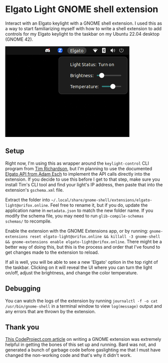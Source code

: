 # Elgato Light GNOME shell extension
Interact with an Elgato keylight with a GNOME shell extension. I used this as a way to start familiarizing myself with how to write a shell extension to add controls for my Elgato keylight to the taskbar on my Ubuntu 22.04 desktop (GNOME 42). 

![A screenshot of the extension, which includes an on/off toggle and two sliders for brightness and temperature control](screenshot.png)
## Setup
Right now, I'm using this as wrapper around the `keylight-control` CLI program from [Tim Richardson](github.com/timrichardson/keylight_control_unofficial), but I'm planning to use the documented [Elgato API from Adam Esch](https://github.com/adamesch/elgato-key-light-api) to implement the API calls directly into the extension. If you decide to use this before I get to that step, make sure you install Tim's CLI tool and find your light's IP address, then paste that into the extension's `gschema.xml` file. 

Extract the folder into `~/.local/share/gnome-shell/extensions/elgato-light@orifox.online`. Feel free to rename it, but if you do, update the application name in `metadata.json` to match the new folder name. If you modify the schema file, you may need to run `glib-compile-schemas schemas/` to recompile. 

Enable the extension with the GNOME Extensions app, or by running: 
`gnome-extensions reset elgato-light@orifox.online && killall -3 gnome-shell && gnome-extensions enable elgato-light@orifox.online`. There might be a better way of doing this, but this is the process and order that I've found to get changes made to the extension to reload. 

If all is well, you will be able to see a new 'Elgato' option in the top right of the taskbar. Clicking on it will reveal the UI where you can turn the light on/off, adjust the brightness, and change the color temperature.

## Debugging
You can watch the logs of the extension by running `journalctl -f -o cat /usr/bin/gnome-shell` in a terminal window to view `log(message)` output and any errors that are thrown by the extension. 

## Thank you
[This CodeProject.com article](https://www.codeproject.com/Articles/5271677/How-to-Create-A-GNOME-Extension) on writing a GNOME extension was extremely helpful in getting the bones of this set up and running. Bard was not, and generated a bunch of garbage code before gaslighting me that I must have changed the non-working code and that's why it didn't work. 



